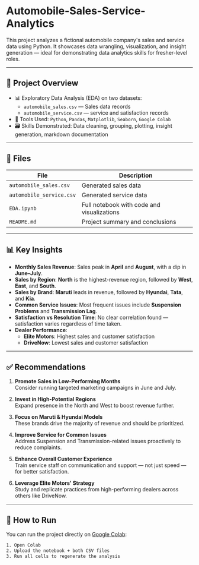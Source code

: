 # Automobile-Sales-Service-Analytics


This project analyzes a fictional automobile company's sales and service data using Python. It showcases data wrangling, visualization, and insight generation — ideal for demonstrating data analytics skills for fresher-level roles.

---

## 📁 Project Overview

- 📊 Exploratory Data Analysis (EDA) on two datasets:
  - `automobile_sales.csv` — Sales data records
  - `automobile_service.csv` — service and satisfaction records
- 🧰 Tools Used: `Python`, `Pandas`, `Matplotlib`, `Seaborn`, `Google Colab`
- 🗃️ Skills Demonstrated: Data cleaning, grouping, plotting, insight generation, markdown documentation

---

## 📂 Files

| File | Description |
|------|-------------|
| `automobile_sales.csv` | Generated sales data |
| `automobile_service.csv` | Generated service data |
| `EDA.ipynb` | Full notebook with code and visualizations |
| `README.md` | Project summary and conclusions |

---

## 📊 Key Insights

- **Monthly Sales Revenue**: Sales peak in **April** and **August**, with a dip in **June–July**.
- **Sales by Region**: **North** is the highest-revenue region, followed by **West**, **East**, and **South**.
- **Sales by Brand**: **Maruti** leads in revenue, followed by **Hyundai**, **Tata**, and **Kia**.
- **Common Service Issues**: Most frequent issues include **Suspension Problems** and **Transmission Lag**.
- **Satisfaction vs Resolution Time**: No clear correlation found — satisfaction varies regardless of time taken.
- **Dealer Performance**:
  - **Elite Motors**: Highest sales and customer satisfaction
  - **DriveNow**: Lowest sales and customer satisfaction

---

## ✅ Recommendations

1. **Promote Sales in Low-Performing Months**  
   Consider running targeted marketing campaigns in June and July.

2. **Invest in High-Potential Regions**  
   Expand presence in the North and West to boost revenue further.

3. **Focus on Maruti & Hyundai Models**  
   These brands drive the majority of revenue and should be prioritized.

4. **Improve Service for Common Issues**  
   Address Suspension and Transmission-related issues proactively to reduce complaints.

5. **Enhance Overall Customer Experience**  
   Train service staff on communication and support — not just speed — for better satisfaction.

6. **Leverage Elite Motors' Strategy**  
   Study and replicate practices from high-performing dealers across others like DriveNow.

---

## 📌 How to Run

You can run the project directly on [Google Colab](https://colab.research.google.com):

```bash
1. Open Colab
2. Upload the notebook + both CSV files
3. Run all cells to regenerate the analysis
